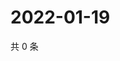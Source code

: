 # 2022-01-19

共 0 条

<!-- BEGIN WEIBO -->
<!-- 最后更新时间 Wed Jan 19 2022 22:12:33 GMT+0800 (China Standard Time) -->

<!-- END WEIBO -->
